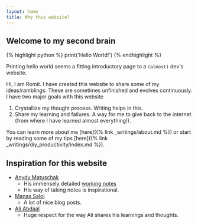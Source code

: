 ```yaml
---
layout: home
title: Why this website?
---
```


## Welcome to my second brain

{% highlight python %}
print('Hello World!')
{% endhighlight %}

Printing hello world seems a fitting introductory page to a `(almost)` dev's website.

Hi, I am Romit. I have created this website to share some of my ideas/ramblings. These are sometimes unfinished and evolves continuously. I have two major goals with this website

1. Crystallize my thought process. Writing helps in this.
2. Share my learning and failures. A way for me to give back to the internet (from where I have learned almost everything!).

You can learn more about me [here]({% link _writings/about.md %}) or start by reading some of my tips [here]({% link _writings/diy_productivity/index.md %}).

## Inspiration for this website

- [Anydy Matuschak](https://andymatuschak.org/)
  - His immensely detailed [working notes](https://notes.andymatuschak.org/About_these_notes)
  - His way of taking notes is inspirational.
- [Manas Saloi](https://manassaloi.com/)
  - A lot of nice blog posts.
- [Ali Abdaal](https://aliabdaal.com/)
  - Huge respect for the way Ali shares his learnings and thoughts.
